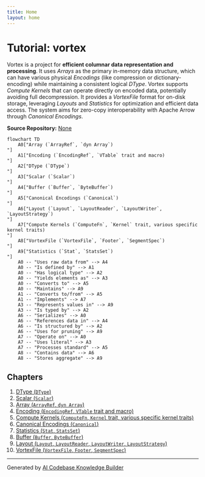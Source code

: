 ```yaml
---
title: Home
layout: home
---
```


# Tutorial: vortex

Vortex is a project for **efficient columnar data representation and processing**.
It uses *Arrays* as the primary in-memory data structure, which can have various physical *Encodings* (like compression or dictionary-encoding) while maintaining a consistent logical *DType*.
Vortex supports *Compute Kernels* that can operate directly on encoded data, potentially avoiding full decompression.
It provides a *VortexFile* format for on-disk storage, leveraging *Layouts* and *Statistics* for optimization and efficient data access.
The system aims for zero-copy interoperability with Apache Arrow through *Canonical Encodings*.


**Source Repository:** [None](None)

```mermaid
flowchart TD
    A0["Array (`ArrayRef`, `dyn Array`)
"]
    A1["Encoding (`EncodingRef`, `VTable` trait and macro)
"]
    A2["DType (`DType`)
"]
    A3["Scalar (`Scalar`)
"]
    A4["Buffer (`Buffer`, `ByteBuffer`)
"]
    A5["Canonical Encodings (`Canonical`)
"]
    A6["Layout (`Layout`, `LayoutReader`, `LayoutWriter`, `LayoutStrategy`)
"]
    A7["Compute Kernels (`ComputeFn`, `Kernel` trait, various specific kernel traits)
"]
    A8["VortexFile (`VortexFile`, `Footer`, `SegmentSpec`)
"]
    A9["Statistics (`Stat`, `StatsSet`)
"]
    A0 -- "Uses raw data from" --> A4
    A0 -- "Is defined by" --> A1
    A0 -- "Has logical type" --> A2
    A0 -- "Yields elements as" --> A3
    A0 -- "Converts to" --> A5
    A0 -- "Maintains" --> A9
    A1 -- "Converts to/from" --> A5
    A1 -- "Implements" --> A7
    A3 -- "Represents values in" --> A9
    A3 -- "Is typed by" --> A2
    A6 -- "Serializes" --> A0
    A6 -- "References data in" --> A4
    A6 -- "Is structured by" --> A2
    A6 -- "Uses for pruning" --> A9
    A7 -- "Operate on" --> A0
    A7 -- "Uses literal" --> A3
    A7 -- "Processes standard" --> A5
    A8 -- "Contains data" --> A6
    A8 -- "Stores aggregate" --> A9
```

## Chapters

1. [DType (`DType`)
](01_dtype___dtype___.md)
2. [Scalar (`Scalar`)
](02_scalar___scalar___.md)
3. [Array (`ArrayRef`, `dyn Array`)
](03_array___arrayref____dyn_array___.md)
4. [Encoding (`EncodingRef`, `VTable` trait and macro)
](04_encoding___encodingref____vtable__trait_and_macro__.md)
5. [Compute Kernels (`ComputeFn`, `Kernel` trait, various specific kernel traits)
](05_compute_kernels___computefn____kernel__trait__various_specific_kernel_traits__.md)
6. [Canonical Encodings (`Canonical`)
](06_canonical_encodings___canonical___.md)
7. [Statistics (`Stat`, `StatsSet`)
](07_statistics___stat____statsset___.md)
8. [Buffer (`Buffer`, `ByteBuffer`)
](08_buffer___buffer____bytebuffer___.md)
9. [Layout (`Layout`, `LayoutReader`, `LayoutWriter`, `LayoutStrategy`)
](09_layout___layout____layoutreader____layoutwriter____layoutstrategy___.md)
10. [VortexFile (`VortexFile`, `Footer`, `SegmentSpec`)
](10_vortexfile___vortexfile____footer____segmentspec___.md)


---

Generated by [AI Codebase Knowledge Builder](https://github.com/The-Pocket/Tutorial-Codebase-Knowledge)
